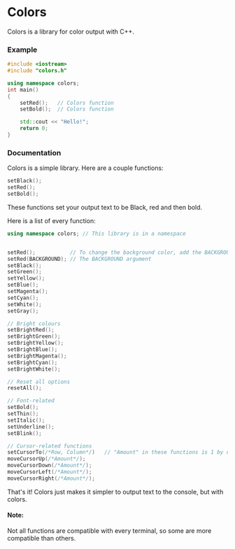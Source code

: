 # Colors

Colors is a library for color output with C++.

### Example

```cpp
#include <iostream>
#include "colors.h"

using namespace colors;
int main()
{
    setRed();   // Colors function
    setBold();  // Colors function

    std::cout << "Hello!";
    return 0;
}
```

### Documentation

Colors is a simple library. Here are a couple functions:

```cpp
setBlack();
setRed();
setBold();
```

These functions set your output text to be Black, red and then bold.

Here is a list of every function:

```cpp
using namespace colors; // This library is in a namespace


setRed();           // To change the background color, add the BACKGROUND argument like seen below
setRed(BACKGROUND); // The BACKGROUND argument
setBlack();
setGreen();
setYellow();
setBlue();
setMagenta();
setCyan();
setWhite();
setGray();

// Bright colours
setBrightRed();
setBrightGreen();
setBrightYellow();
setBrightBlue();
setBrightMagenta();
setBrightCyan();
setBrightWhite();

// Reset all options
resetAll();

// Font-related
setBold();
setThin();
setItalic();
setUnderline();
setBlink();

// Cursor-related functions
setCursorTo(/*Row, Column*/)   // "Amount" in these functions is 1 by default
moveCursorUp(/*Amount*/);
moveCursorDown(/*Amount*/);
moveCursorLeft(/*Amount*/);
moveCursorRight(/*Amount*/);
```

That's it! Colors just makes it simpler to output text to the console, but with colors.

#### Note:

Not all functions are compatible with every terminal, so some are more compatible than others.
